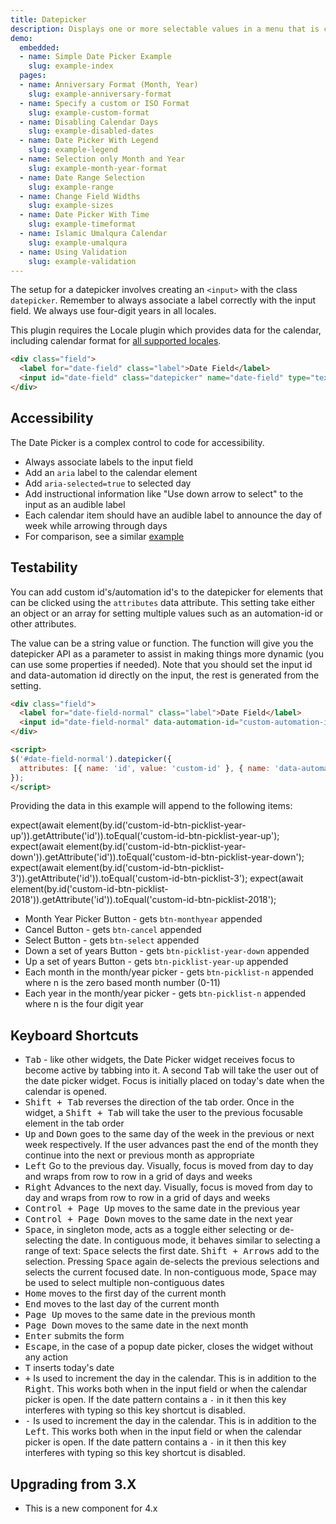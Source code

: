 ```yaml
---
title: Datepicker
description: Displays one or more selectable values in a menu that is collapsed by default. Best for allowing users to select date and time values from a predetermined calendar while ensuring appropriate value formatting.
demo:
  embedded:
  - name: Simple Date Picker Example
    slug: example-index
  pages:
  - name: Anniversary Format (Month, Year)
    slug: example-anniversary-format
  - name: Specify a custom or ISO Format
    slug: example-custom-format
  - name: Disabling Calendar Days
    slug: example-disabled-dates
  - name: Date Picker With Legend
    slug: example-legend
  - name: Selection only Month and Year
    slug: example-month-year-format
  - name: Date Range Selection
    slug: example-range
  - name: Change Field Widths
    slug: example-sizes
  - name: Date Picker With Time
    slug: example-timeformat
  - name: Islamic Umalqura Calendar
    slug: example-umalqura
  - name: Using Validation
    slug: example-validation
---
```


The setup for a datepicker involves creating an `<input>` with the class `datepicker`. Remember to always associate a label correctly with the input field. We always use four-digit years in all locales.

This plugin requires the Locale plugin which provides data for the calendar, including calendar format for [all supported locales](../locale/readme.md).

```html
<div class="field">
  <label for="date-field" class="label">Date Field</label>
  <input id="date-field" class="datepicker" name="date-field" type="text">
</div>
```

## Accessibility

The Date Picker is a complex control to code for accessibility.

- Always associate labels to the input field
- Add an `aria` label to the calendar element
- Add `aria-selected=true` to selected day
- Add instructional information like "Use down arrow to select" to the input as an audible label
- Each calendar item should have an audible label to announce the day of week while arrowing through days
- For comparison, see a similar [example](https://www.w3.org/WAI/ARIA/apg/patterns/dialog-modal/examples/datepicker-dialog/)

## Testability

You can add custom id's/automation id's to the datepicker for elements that can be clicked using the `attributes` data attribute. This setting take either an object or an array for setting multiple values such as an automation-id or other attributes.

The value can be a string value or function. The function will give you the datepicker API as a parameter to assist in making things more dynamic (you can use some properties if needed). Note that you should set the input id and data-automation id directly on the input, the rest is generated from the setting.

```html
<div class="field">
  <label for="date-field-normal" class="label">Date Field</label>
  <input id="date-field-normal" data-automation-id="custom-automation-id" class="datepicker" name="date-field" type="text" data-init="false"/>
</div>

<script>
$('#date-field-normal').datepicker({
  attributes: [{ name: 'id', value: 'custom-id' }, { name: 'data-automation-id', value: 'custom-automation-id' } ],
});
</script>
```

Providing the data in this example will append to the following items:

expect(await element(by.id('custom-id-btn-picklist-year-up')).getAttribute('id')).toEqual('custom-id-btn-picklist-year-up');
expect(await element(by.id('custom-id-btn-picklist-year-down')).getAttribute('id')).toEqual('custom-id-btn-picklist-year-down');
expect(await element(by.id('custom-id-btn-picklist-3')).getAttribute('id')).toEqual('custom-id-btn-picklist-3');
expect(await element(by.id('custom-id-btn-picklist-2018')).getAttribute('id')).toEqual('custom-id-btn-picklist-2018');

- Month Year Picker Button - gets `btn-monthyear` appended
- Cancel Button - gets `btn-cancel` appended
- Select Button - gets `btn-select` appended
- Down a set of years Button - gets `btn-picklist-year-down` appended
- Up a set of years Button - gets `btn-picklist-year-up` appended
- Each month in the month/year picker  - gets `btn-picklist-n` appended where n is the zero based month number (0-11)
- Each year in the month/year picker  - gets `btn-picklist-n` appended where n is the four digit year

## Keyboard Shortcuts

- <kbd>Tab</kbd> - like other widgets, the Date Picker widget receives focus to become active by tabbing into it. A second <kbd>Tab</kbd> will take the user out of the date picker widget. Focus is initially placed on today's date when the calendar is opened.
- <kbd>Shift + Tab</kbd> reverses the direction of the tab order. Once in the widget, a <kbd>Shift + Tab</kbd> will take the user to the previous focusable element in the tab order
- <kbd>Up</kbd> and <kbd>Down</kbd> goes to the same day of the week in the previous or next week respectively. If the user advances past the end of the month they continue into the next or previous month as appropriate
- <kbd>Left</kbd> Go to the previous day. Visually, focus is moved from day to day and wraps from row to row in a grid of days and weeks
- <kbd>Right</kbd> Advances to the next day. Visually, focus is moved from day to day and wraps from row to row in a grid of days and weeks
- <kbd>Control + Page Up</kbd> moves to the same date in the previous year
- <kbd>Control + Page Down</kbd> moves to the same date in the next year
- <kbd>Space</kbd>, in singleton mode, acts as a toggle either selecting or de-selecting the date. In contiguous mode, it behaves similar to selecting a range of text: <kbd>Space</kbd> selects the first date. <kbd>Shift + Arrows</kbd> add to the selection. Pressing <kbd>Space</kbd> again de-selects the previous selections and selects the current focused date. In non-contiguous mode, <kbd>Space</kbd> may be used to select multiple non-contiguous dates
- <kbd>Home</kbd> moves to the first day of the current month
- <kbd>End</kbd> moves to the last day of the current month
- <kbd>Page Up</kbd> moves to the same date in the previous month
- <kbd>Page Down</kbd> moves to the same date in the next month
- <kbd>Enter</kbd> submits the form
- <kbd>Escape</kbd>, in the case of a popup date picker, closes the widget without any action
- <kbd>T</kbd> inserts today's date
- <kbd>+</kbd> Is used to increment the day in the calendar. This is in addition to the <kbd>Right</kbd>. This works both when in the input field or when the calendar picker is open. If the date pattern contains a `-` in it then this key interferes with typing so this key shortcut is disabled.
- <kbd>-</kbd>  Is used to increment the day in the calendar. This is in addition to the <kbd>Left</kbd>. This works both when in the input field or when the calendar picker is open. If the date pattern contains a `-` in it then this key interferes with typing so this key shortcut is disabled.

## Upgrading from 3.X

- This is a new component for 4.x
